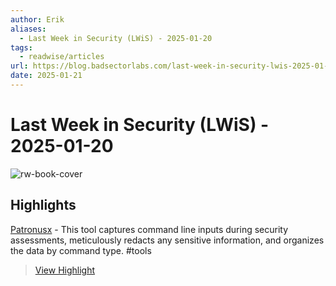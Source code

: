 ```yaml
---
author: Erik
aliases:
  - Last Week in Security (LWiS) - 2025-01-20
tags:
  - readwise/articles
url: https://blog.badsectorlabs.com/last-week-in-security-lwis-2025-01-20.html
date: 2025-01-21
---
```

# Last Week in Security (LWiS) - 2025-01-20

![rw-book-cover](https://blog.badsectorlabs.com/images/lwis/lwis-01-20.png)

## Highlights


[Patronusx](https://github.com/Michaeladsl/Patronusx) - This tool captures command line inputs during security assessments, meticulously redacts any sensitive information, and organizes the data by command type. #tools 
> [View Highlight](https://read.readwise.io/read/01jj4ezbm3wa8yreep60z9g20m)

